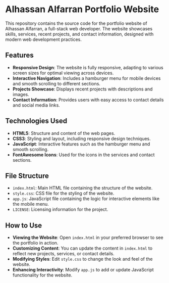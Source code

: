 # Alhassan Alfarran Portfolio Website

This repository contains the source code for the portfolio website of Alhassan Alfarran, a full-stack web developer. The website showcases skills, services, recent projects, and contact information, designed with modern web development practices.

## Features

- **Responsive Design**: The website is fully responsive, adapting to various screen sizes for optimal viewing across devices.
- **Interactive Navigation**: Includes a hamburger menu for mobile devices and smooth scrolling to different sections.
- **Projects Showcase**: Displays recent projects with descriptions and images.
- **Contact Information**: Provides users with easy access to contact details and social media links.

## Technologies Used

- **HTML5**: Structure and content of the web pages.
- **CSS3**: Styling and layout, including responsive design techniques.
- **JavaScript**: Interactive features such as the hamburger menu and smooth scrolling.
- **FontAwesome Icons**: Used for the icons in the services and contact sections.


## File Structure

- `index.html`: Main HTML file containing the structure of the website.
- `style.css`: CSS file for the styling of the website.
- `app.js`: JavaScript file containing the logic for interactive elements like the mobile menu.
- `LICENSE`: Licensing information for the project.

## How to Use

- **Viewing the Website**: Open `index.html` in your preferred browser to see the portfolio in action.
- **Customizing Content**: You can update the content in `index.html` to reflect new projects, services, or contact details.
- **Modifying Styles**: Edit `style.css` to change the look and feel of the website.
- **Enhancing Interactivity**: Modify `app.js` to add or update JavaScript functionality for the website.

